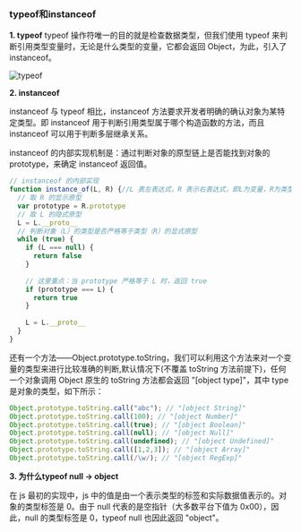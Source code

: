 ### typeof和instanceof

**1. typeof**
typeof 操作符唯一的目的就是检查数据类型，但我们使用 typeof 来判断引用类型变量时，无论是什么类型的变量，它都会返回 Object，为此，引入了instanceof。

![typeof](https://img.alicdn.com/imgextra/i3/O1CN01VuK2Fq1pL8r7m2GZM_!!6000000005343-2-tps-1482-724.png)

**2. instanceof**

instanceof 与 typeof 相比，instanceof 方法要求开发者明确的确认对象为某特定类型。即 instanceof 用于判断引用类型属于哪个构造函数的方法，而且instanceof 可以用于判断多层继承关系。

instanceof 的内部实现机制是：通过判断对象的原型链上是否能找到对象的 prototype，来确定 instanceof 返回值。

```js
// instanceof 的内部实现 
function instance_of(L, R) {//L 表左表达式，R 表示右表达式，即L为变量，R为类型
  // 取 R 的显示原型
  var prototype = R.prototype
  // 取 L 的隐式原型
  L = L.__proto__
  // 判断对象（L）的类型是否严格等于类型（R）的显式原型
  while (true) { 
    if (L === null) {
      return false
    }
   
    // 这里重点：当 prototype 严格等于 L 时，返回 true
    if (prototype === L) {
      return true
    } 
 
    L = L.__proto__
  } 
}
```

还有一个方法——Object.prototype.toString，我们可以利用这个方法来对一个变量的类型来进行比较准确的判断,默认情况下(不覆盖 toString 方法前提下)，任何一个对象调用 Object 原生的 toString 方法都会返回 "[object type]"，其中 type 是对象的类型，如下所示：

```js
Object.prototype.toString.call("abc"); // "[object String]"
Object.prototype.toString.call(100); // "[object Number]"
Object.prototype.toString.call(true); // "[object Boolean]"
Object.prototype.toString.call(null); // "[object Null]"
Object.prototype.toString.call(undefined); // "[object Undefined]"
Object.prototype.toString.call([1,2,3]); // "[object Array]"
Object.prototype.toString.call(/\w/); // "[object RegExp]"
```

**3. 为什么typeof null -> object**

在 js 最初的实现中，js 中的值是由一个表示类型的标签和实际数据值表示的。对象的类型标签是 0。由于 null 代表的是空指针（大多数平台下值为 0x00），因此，null 的类型标签是 0，typeof null 也因此返回 "object"。
